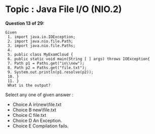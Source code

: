 Topic : Java File I/O (NIO.2)
=============================
**Question 13 of 29:**
```
Given
 1. import java.io.IOException;
 2. import java.nio.file.Path;
 3. import java.nio.file.Paths;
 4.
 5. public class MyExamCloud {
 6. public static void main(String [ ] args) throws IOException{
 7. Path p1 = Paths.get("in\\new");
 8. Path p2 = Paths.get("file.txt");
 9. System.out.println(p1.resolve(p2));
 10. }
 11. }
 What is the output?
```

Select any one of given answer :
- Choice A in\new\file.txt
- Choice B new\file.txt
- Choice C file.txt
- Choice D An Exception.
- Choice E Compilation fails.


